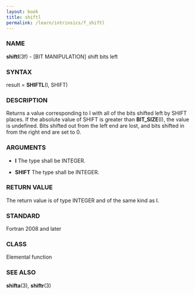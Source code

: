 ```yaml
---
layout: book
title: shiftl
permalink: /learn/intrinsics/f_shiftl
---
```

### NAME

**shiftl**(3f) - \[BIT MANIPULATION\] shift bits left

### SYNTAX

result = **SHIFTL**(I, SHIFT)

### DESCRIPTION

Returns a value corresponding to I with all of the bits shifted left by
SHIFT places. If the absolute value of SHIFT is greater than
**BIT\_SIZE**(I), the value is undefined. Bits shifted out from the left
end are lost, and bits shifted in from the right end are set to 0.

### ARGUMENTS

  - **I**
    The type shall be INTEGER.

  - **SHIFT**
    The type shall be INTEGER.

### RETURN VALUE

The return value is of type INTEGER and of the same kind as I.

### STANDARD

Fortran 2008 and later

### CLASS

Elemental function

### SEE ALSO

**shifta**(3), **shiftr**(3)
